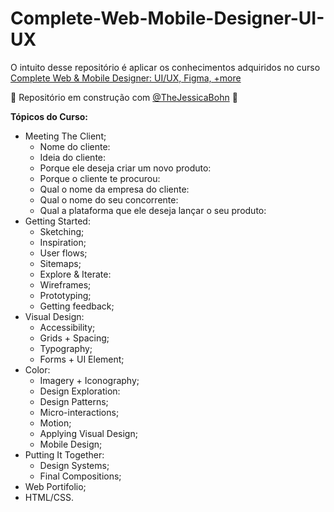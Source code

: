 # Complete-Web-Mobile-Designer-UI-UX
O intuito desse repositório é aplicar os conhecimentos adquiridos no curso [Complete Web & Mobile Designer: UI/UX, Figma, +more](https://www.udemy.com/course/complete-web-designer-mobile-designer-zero-to-mastery/learn/lecture/21982616?start=0#overview)

:construction: Repositório em construção com [@TheJessicaBohn](https://github.com/TheJessicaBohn/Complete-Web-Mobile-Designer-UI-UX/blob/main/README.md) :construction_worker:

**Tópicos do Curso:**
- Meeting The Client;
    - Nome do cliente:
    - Ideia do cliente:
    - Porque ele deseja criar um novo produto:
    - Porque o cliente te procurou:
    - Qual o nome da empresa do cliente:
    - Qual o nome do seu concorrente:
    - Qual a plataforma que ele deseja lançar o seu produto:
- Getting Started:
  - Sketching;
  - Inspiration;
  - User flows;
  - Sitemaps;
  - Explore & Iterate:
  - Wireframes;
  - Prototyping;
  - Getting feedback;
- Visual Design:
  - Accessibility;
  - Grids + Spacing;
  - Typography;
  - Forms + UI Element;
- Color:
  - Imagery + Iconography;
  - Design Exploration:
  - Design Patterns;
  - Micro-interactions;
  - Motion;
  - Applying Visual Design;
  - Mobile Design;
- Putting It Together:
  - Design Systems;
  - Final Compositions;
- Web Portifolio;
- HTML/CSS.
